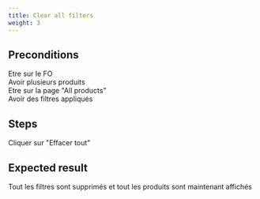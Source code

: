 ```yaml
---
title: Clear all filters
weight: 3
---
```


## Preconditions

Etre sur le FO\
Avoir plusieurs produits\
Etre sur la page "All products"\
Avoir des filtres appliqués
## Steps

Cliquer sur "Effacer tout"

## Expected result

Tout les filtres sont supprimés et tout les produits sont maintenant affichés

